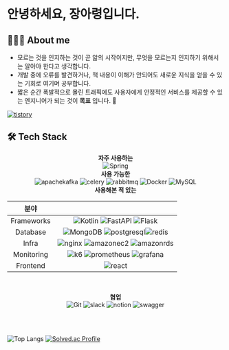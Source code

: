 # 안녕하세요, 장아령입니다.
## 👩🏼‍💻 About me
- 모르는 것을 인지하는 것이 곧 앎의 시작이지만, 무엇을 모르는지 인지하기 위해서는 알아야 한다고 생각합니다.‬
- 개발 중에 오류를 발견하거나, 책 내용이 이해가 안되어도 새로운 지식을 얻을 수 있는 기회로 여기며 공부합니다.‬‭
- 짧은 순간 폭발적으로 몰린 트래픽에도 사용자에게 안정적인 서비스를 제공할 수 있는 엔지니어가 되는 것이 **목표** 입니다.‬ 💪

[![tistory](https://img.shields.io/badge/tistory-FF6600?style=flat&logo=tistory&logoColor=white)](https://servive-as-developer.tistory.com/)

## 🛠️ Tech Stack
<div align="center">

**자주 사용하는** <br/>
![Spring](https://img.shields.io/badge/Spring-6DB33F?style=flat&logo=spring&logoColor=white) 
<br/>
**사용 가능한** <br/>
![apachekafka](https://img.shields.io/badge/Kafka-231F20?style=flat&logo=apachekafka&logoColor=white) ![celery](https://img.shields.io/badge/Celery-37814A?style=flat&logo=celery&logoColor=white) ![rabbitmq](https://img.shields.io/badge/RabbitMQ-FF6600?style=flat&logo=rabbitmq&logoColor=white) ![Docker](https://img.shields.io/badge/Docker-2496ED?style=flat&logo=docker&logoColor=white) ![MySQL](https://img.shields.io/badge/MySQL-4479A1?style=flat&logo=mysql&logoColor=white)
  <br/>
**사용해본 적 있는**
  
|분야| |
|:---:|:---:|
| Frameworks | ![Kotlin](https://img.shields.io/badge/Kotlin-7F52FF?style=flat&logo=kotlin&logoColor=white) ![FastAPI](https://img.shields.io/badge/FastAPI-009688?style=flat&logo=FastAPI&logoColor=white) ![Flask](https://img.shields.io/badge/Flask-000000?style=flat&logo=Flask&logoColor=white)|
| Database | ![MongoDB](https://img.shields.io/badge/MongoDB-47A248?style=flat&logo=mongodb&logoColor=white) ![postgresql](https://img.shields.io/badge/Postgre-4169E1?style=flat&logo=postgresql&logoColor=white)![redis](https://img.shields.io/badge/Redis-FF4438?style=flat&logo=redis&logoColor=white)|
| Infra | ![nginx](https://img.shields.io/badge/Nginx-009639?style=flat&logo=nginx&logoColor=white)  ![amazonec2](https://img.shields.io/badge/EC2-FF9900?style=flat&logo=amazonec2&logoColor=white)  ![amazonrds](https://img.shields.io/badge/RDS-527FFF?style=flat&logo=amazonrds&logoColor=white)|
| Monitoring | ![k6](https://img.shields.io/badge/K6-7D64FF?style=flat&logo=k6&logoColor=white) ![prometheus](https://img.shields.io/badge/Prometheus-E6522C?style=flat&logo=prometheus&logoColor=white) ![grafana](https://img.shields.io/badge/Grafana-F46800?style=flat&logo=grafana&logoColor=white)|
| Frontend | ![react](https://img.shields.io/badge/React-61DAFB?style=flat&logo=react&logoColor=white)|

<br/>

**협업** <br/>
  ![Git](https://img.shields.io/badge/Git-F05032?style=flat&logo=git&logoColor=white) ![slack](https://img.shields.io/badge/slack-4A154B?style=flat&logo=slack&logoColor=white) ![notion](https://img.shields.io/badge/Git-000000?style=flat&logo=git&logoColor=white) ![swagger](https://img.shields.io/badge/Swagger-85EA2D?style=flat&logo=swagger&logoColor=white) 

</div>

<br/>
<br/>

![Top Langs](https://github-readme-stats.vercel.app/api/top-langs/?username=aristo0922&layout=compact&theme=radical)
[![Solved.ac Profile](http://mazassumnida.wtf/api/v2/generate_badge?boj=dkfud2121)](https://solved.ac/dkfud2121/)
